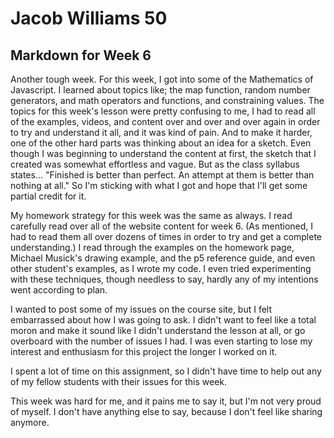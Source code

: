 # Jacob Williams 50
## Markdown for Week 6

Another tough week.  For this week, I got into some of the Mathematics of Javascript.  I learned about topics like; the map function, random number generators, and math operators and functions, and constraining values.  The topics for this week's lesson were pretty confusing to me, I had to read all of the examples, videos, and content over and over and over again in order to try and understand it all, and it was kind of pain.  And to make it harder, one of the other hard parts was thinking about an idea for a sketch.  Even though I was beginning to understand the content at first, the sketch that I created was somewhat effortless and vague.  But as the class syllabus states...  "Finished is better than perfect. An attempt at them is better than nothing at all."  So I'm sticking with what I got and hope that I'll get some partial credit for it.

My homework strategy for this week was the same as always.  I read carefully read over all of the website content for week 6.  (As mentioned, I had to read them all over dozens of times in order to try and get a complete understanding.)  I read through the examples on the homework page, Michael Musick's drawing example, and the p5 reference guide, and even other student's examples, as I wrote my code.  I even tried experimenting with these techniques, though needless to say, hardly any of my intentions went according to plan.

I wanted to post some of my issues on the course site, but I felt embarrassed about how I was going to ask.  I didn't want to feel like a total moron and make it sound like I didn't understand the lesson at all, or go overboard with the number of issues I had.  I was even starting to lose my interest and enthusiasm for this project the longer I worked on it.

I spent a lot of time on this assignment, so I didn't have time to help out any of my fellow students with their issues for this week.

This week was hard for me, and it pains me to say it, but I'm not very proud of myself.  I don't have anything else to say, because I don't feel like sharing anymore.

